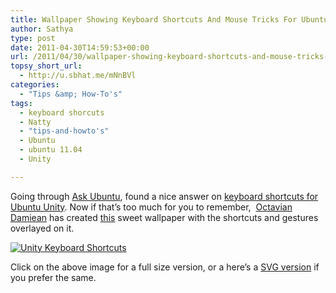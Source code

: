 ```yaml
---
title: Wallpaper Showing Keyboard Shortcuts And Mouse Tricks For Ubuntu Unity
author: Sathya
type: post
date: 2011-04-30T14:59:53+00:00
url: /2011/04/30/wallpaper-showing-keyboard-shortcuts-and-mouse-tricks-for-ubuntu-unity/
topsy_short_url:
  - http://u.sbhat.me/mNnBVl
categories:
  - "Tips &amp; How-To's"
tags:
  - keyboard shorcuts
  - Natty
  - "tips-and-howto's"
  - Ubuntu
  - ubuntu 11.04
  - Unity

---
```

Going through <a href="http://sathyasays.com/2010/10/11/ubuntu-10-10-on-1010-askubuntu-aka-ubuntu-stackexchange-also-launched/" target="_blank">Ask Ubuntu</a>, found a nice answer on <a title="Unity Keyboard Shortcuts and Mouse Gestures" href="http://askubuntu.com/q/28086/1182" target="_blank">keyboard shortcuts for Ubuntu Unity</a>. Now if that&#8217;s too much for you to remember,  <a href="http://askubuntu.com/users/2732/octavian-damiean" target="_blank">Octavian Damiean</a> has created <a href="http://askubuntu.com/questions/28086/unity-keyboard-mouse-shortcuts/36648#36648" target="_blank">this</a> sweet wallpaper with the shortcuts and gestures overlayed on it.

[<img class="alignnone" src="http://i.imgur.com/pf1y5.png" alt="Unity Keyboard Shortcuts"   />][1]

Click on the above image for a full size version, or a here&#8217;s a <a title="Keyboard Shortcuts SVG source" href="http://ubuntuone.com/p/pBs/" target="_blank">SVG version</a> if you prefer the same.

 [1]: http://i.imgur.com/pf1y5.png
